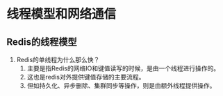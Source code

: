 # 线程模型和网络通信

## Redis的线程模型

1. Redis的单线程为什么那么快？
   1. 主要是指Redis的网络IO和键值读写的时候，是由一个线程进行操作的。
   2. 这也是redis对外提供键值存储的主要流程。
   3. 但如持久化、异步删除、集群同步等操作，则是由额外线程提供操作。

## 